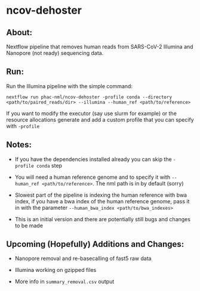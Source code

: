 # ncov-dehoster

## About:
Nextflow pipeline that removes human reads from SARS-CoV-2 Illumina and Nanopore (not ready) sequencing data.

## Run:
Run the Illumina pipeline with the simple command:

```
nextflow run phac-nml/ncov-dehoster -profile conda --directory <path/to/paired_reads/dir> --illumina --human_ref <path/to/reference>
```

If you want to modify the executor (say use slurm for example) or the resource allocations generate and
add a custom profile that you can specify with `-profile`

## Notes:

- If you have the dependencies installed already you can skip the `-profile conda` step

- You will need a human reference genome and to specify it with `--human_ref <path/to/reference>`. The nml path is in by default (sorry)

- Slowest part of the pipeline is indexing the human reference with bwa index, if you have a bwa index of the
human reference genome, pass it in with the parameter `--human_bwa_index <path/to/bwa_indexes>`

- This is an initial version and there are potentially still bugs and changes to be made

## Upcoming (Hopefully) Additions and Changes:

- Nanopore removal and re-basecalling of fast5 raw data

- Illumina working on gzipped files

- More info in `summary_removal.csv` output
